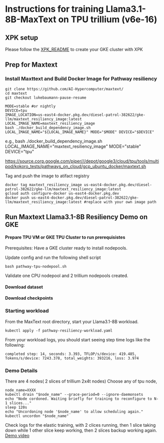 # Instructions for training Llama3.1-8B-MaxText on TPU trillium (v6e-16)

## XPK setup
Please follow the [XPK_README](https://github.com/AI-Hypercomputer/tpu-recipes/blob/main/training/trillium/XPK_README.md) to create your GKE cluster with XPK

## Prep for Maxtext

### Install Maxttext and Build Docker Image for Pathway resiliency
```
git clone https://github.com/AI-Hypercomputer/maxtext/
cd maxtext
git checkout lukebaumann-pause-resume

MODE=stable #or nightly
DEVICE=tpu
IMAGE_LOCATION=us-east4-docker.pkg.dev/diesel-patrol-382622/gke-llm/maxtext_resiliency_image:latest
LOCAL_IMAGE_NAME=maxtext_resiliency_image
bash ./docker_build_dependency_image.sh LOCAL_IMAGE_NAME="${LOCAL_IMAGE_NAME}" MODE="$MODE" DEVICE="$DEVICE"
```

e.g., bash ./docker_build_dependency_image.sh LOCAL_IMAGE_NAME="maxtext_resiliency_image" MODE="stable" DEVICE="tpu"

https://source.corp.google.com/piper///depot/google3/cloud/tpu/tools/multipod/kokoro_tests/pathways_on_cloud/gcp_ubuntu_docker/maxtext.sh

Tag and push the image to atifact registry
```
docker tag maxtext_resiliency_image us-east4-docker.pkg.dev/diesel-patrol-382622/gke-llm/maxtext_resiliency_image:latest
gcloud auth configure-docker us-east4-docker.pkg.dev
docker push us-east4-docker.pkg.dev/diesel-patrol-382622/gke-llm/maxtext_resiliency_image:latest #replace with your own image path
```

## Run Maxtext Llama3.1-8B Resiliency Demo on GKE


#### Prepare TPU VM or GKE TPU Cluster to run prerequisistes
Prerequisites:
Have a GKE cluster ready to install nodepools. 

Update config and run the following shell script
```
bash pathway-tpu-nodepool.sh
```

Validate one CPU nodepool and 2 trillium nodepools created. 
#### Download dataset



#### Download checkpoints

### Starting workload

From the MaxText root directory, start your Llama3.1-8B workload.
```
kubectl apply -f pathway-resiliency-workload.yaml
```

From your workload logs, you should start seeing step time logs like the following:
```
completed step: 14, seconds: 3.393, TFLOP/s/device: 419.485, Tokens/s/device: 7243.378, total_weights: 393216, loss: 3.974
```

### Demo Details

There are 4 nodes( 2 slices of trillium 2x4t nodes) 
Choose any of tpu node, 
```
node_name=XXXX
kubectl drain "$node_name" --grace-period=0 --ignore-daemonsets
echo "Node cordoned. Waiting briefly for training to reconfigure to N-1 slices..."
sleep 120s
echo "Uncordoning node '$node_name' to allow scheduling again."
kubectl uncordon "$node_name"
```
Check logs for the elastic training, with 2 clices running, then 1 slice taking down while 1 other slice keep working, then 2 slices backup working again.
[Demo video](https://drive.google.com/file/d/1ZVtEQICIw60XRf1K_8iKcoiC_m-qF2Td/view?usp=sharing) 